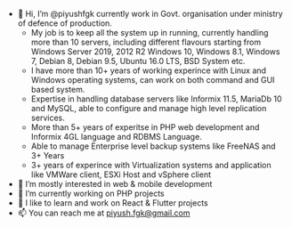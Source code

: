 - 👋 Hi, I’m @piyushfgk currently work in Govt. organisation under ministry of defence of production. 
     - My job is to keep all the system up in running, currently handling more than 10 servers, including different flavours starting from Windows Server 2019, 2012 R2
     Windows 10, Windows 8.1, Windows 7, Debian 8, Debian 9.5, Ubuntu 16.0 LTS, BSD System etc.
     - I have more than 10+ years of working experince with Linux and Windows operating systems, can work on both command and GUI based system.
     - Expertise in handling database servers like Informix 11.5, MariaDb 10 and MySQL, able to configure and manage high level replication services.
     - More than 5+ years of experitse in PHP web development and Informix 4GL language and RDBMS Language.
     - Able to manage Enterprise level backup systems like FreeNAS and 3+ Years
     - 3+ years of experince with Virtualization systems and application like VMWare client, ESXi Host and vSphere client
- 👀 I’m mostly interested in web & mobile development
- 🌱 I’m currently working on PHP projects
- 💞️ I like to learn and work on React & Flutter projects
- 📫 You can reach me at piyush.fgk@gmail.com

<!---
piyushfgk/piyushfgk is a ✨ special ✨ repository because its `README.md` (this file) appears on your GitHub profile.
You can click the Preview link to take a look at your changes.
--->

